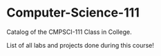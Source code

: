 # Computer-Science-111
 
Catalog of the CMPSCI-111 Class in College.

List of all labs and projects done during this course!
